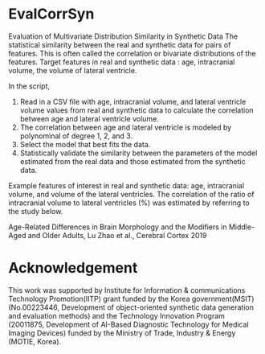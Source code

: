 # EvalCorrSyn

Evaluation of Multivariate Distribution Similarity in Synthetic Data
The statistical similarity between the real and synthetic data for pairs of features. This is often called the correlation or bivariate distributions of the features.
Target features in real and synthetic data : age, intracranial volume, the volume of lateral ventricle.

In the script, 
1) Read in a CSV file with age, intracranial volume, and lateral ventricle volume values from real and synthetic data to calculate the correlation between age and lateral ventricle volume.
2) The correlation between age and lateral ventricle is modeled by polynominal of degree 1, 2, and 3.
3) Select the model that best fits the data.
4) Statistically validate the similarity between the parameters of the model estimated from the real data and those estimated from the synthetic data.

Example features of interest in real and synthetic data: age, intracranial volume, and volume of the lateral ventricles.
The correlation of the ratio of intracranial volume to lateral ventricles (%) was estimated by referring to the study below.

Age-Related Differences in Brain Morphology and the Modifiers in Middle-Aged and Older Adults, Lu Zhao et al., Cerebral Cortex 2019

# Acknowledgement

This work was supported by Institute for Information & communications Technology Promotion(IITP) grant funded by the Korea government(MSIT) (No.00223446, Development of object-oriented synthetic data generation and evaluation methods) and the Technology Innovation Program (20011875, Development of AI-Based Diagnostic Technology for Medical Imaging Devices) funded by the Ministry of Trade, Industry & Energy (MOTIE, Korea).
